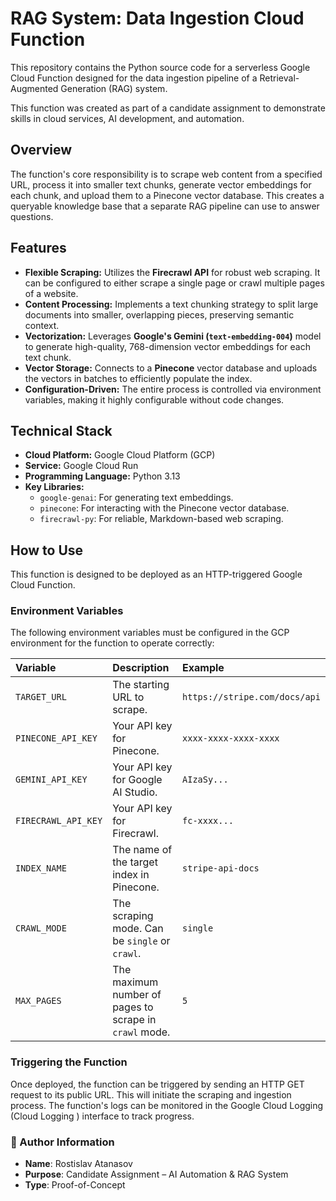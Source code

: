 # RAG System: Data Ingestion Cloud Function

This repository contains the Python source code for a serverless Google Cloud Function designed for the data ingestion pipeline of a Retrieval-Augmented Generation (RAG) system.

This function was created as part of a candidate assignment to demonstrate skills in cloud services, AI development, and automation.

## Overview

The function's core responsibility is to scrape web content from a specified URL, process it into smaller text chunks, generate vector embeddings for each chunk, and upload them to a Pinecone vector database. This creates a queryable knowledge base that a separate RAG pipeline can use to answer questions.

## Features

- **Flexible Scraping:** Utilizes the **Firecrawl API** for robust web scraping. It can be configured to either scrape a single page or crawl multiple pages of a website.
- **Content Processing:** Implements a text chunking strategy to split large documents into smaller, overlapping pieces, preserving semantic context.
- **Vectorization:** Leverages **Google's Gemini (`text-embedding-004`)** model to generate high-quality, 768-dimension vector embeddings for each text chunk.
- **Vector Storage:** Connects to a **Pinecone** vector database and uploads the vectors in batches to efficiently populate the index.
- **Configuration-Driven:** The entire process is controlled via environment variables, making it highly configurable without code changes.

## Technical Stack

- **Cloud Platform:** Google Cloud Platform (GCP)
- **Service:** Google Cloud Run
- **Programming Language:** Python 3.13
- **Key Libraries:**
  - `google-genai`: For generating text embeddings.
  - `pinecone`: For interacting with the Pinecone vector database.
  - `firecrawl-py`: For reliable, Markdown-based web scraping.

## How to Use

This function is designed to be deployed as an HTTP-triggered Google Cloud Function.

### Environment Variables

The following environment variables must be configured in the GCP environment for the function to operate correctly:

| Variable | Description | Example |
| :--- | :--- | :--- |
| `TARGET_URL` | The starting URL to scrape. | `https://stripe.com/docs/api` |
| `PINECONE_API_KEY` | Your API key for Pinecone. | `xxxx-xxxx-xxxx-xxxx` |
| `GEMINI_API_KEY` | Your API key for Google AI Studio. | `AIzaSy...` |
| `FIRECRAWL_API_KEY` | Your API key for Firecrawl. | `fc-xxxx...` |
| `INDEX_NAME` | The name of the target index in Pinecone. | `stripe-api-docs` |
| `CRAWL_MODE` | The scraping mode. Can be `single` or `crawl`. | `single` |
| `MAX_PAGES` | The maximum number of pages to scrape in `crawl` mode. | `5` |

### Triggering the Function

Once deployed, the function can be triggered by sending an HTTP GET request to its public URL. This will initiate the scraping and ingestion process. The function's logs can be monitored in the Google Cloud Logging (Cloud Logging ) interface to track progress.

### 👤 Author Information

- **Name**: Rostislav Atanasov  
- **Purpose**: Candidate Assignment – AI Automation & RAG System
- **Type**: Proof-of-Concept




